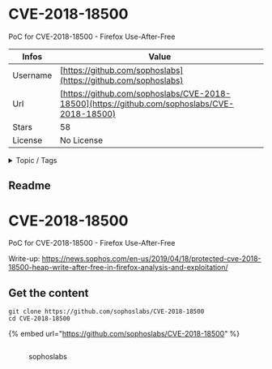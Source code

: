 # CVE-2018-18500

PoC for CVE-2018-18500 - Firefox Use-After-Free

| Infos    | Value                                                              |
| -------- | -------------------------------------------------------------------|
| Username | [https://github.com/sophoslabs](https://github.com/sophoslabs) |
| Url      | [https://github.com/sophoslabs/CVE-2018-18500](https://github.com/sophoslabs/CVE-2018-18500)                                               |
| Stars    | 58                                                          |
| License  | No License                                                        |

<details>

<summary>Topic / Tags</summary>



</details>

## Readme

# CVE-2018-18500
PoC for CVE-2018-18500 - Firefox Use-After-Free

Write-up: https://news.sophos.com/en-us/2019/04/18/protected-cve-2018-18500-heap-write-after-free-in-firefox-analysis-and-exploitation/



## Get the content

```
git clone https://github.com/sophoslabs/CVE-2018-18500
cd CVE-2018-18500
```

{% embed url="https://github.com/sophoslabs/CVE-2018-18500" %}

<figure><img src="https://avatars.githubusercontent.com/u/40878494?v=4" alt=""><figcaption><p>sophoslabs</p></figcaption></figure>
